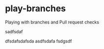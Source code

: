 # play-branches
Playing with branches and Pull request checks

sadfsdaf

dfsdafsdafsda
asdfsdafa
fsdgsdf
